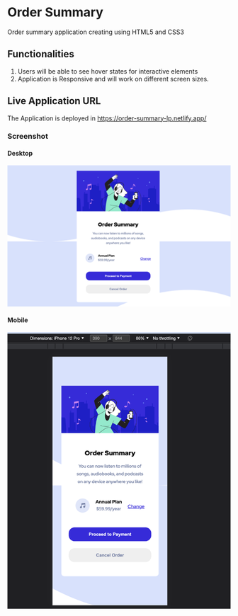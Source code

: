 # Order Summary
  Order summary application creating using HTML5 and CSS3

## Functionalities
1. Users will be able to see hover states for interactive elements
2. Application is Responsive and will work on different screen sizes.

## Live Application URL

The Application is deployed in https://order-summary-lp.netlify.app/

### Screenshot

#### Desktop
![](./screenshots/desktop.png)

#### Mobile
![](./screenshots/mobile.png)
